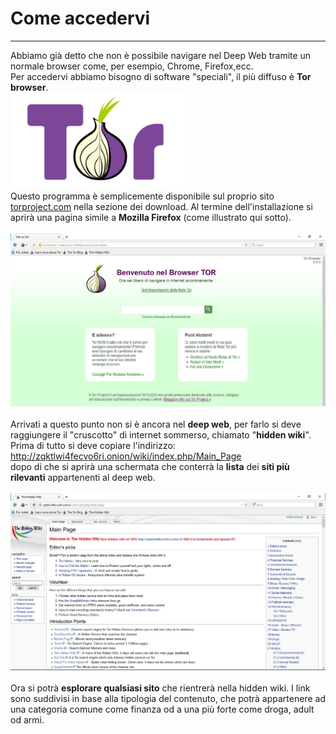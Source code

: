 # Come accedervi
---

Abbiamo già detto che non è possibile navigare nel Deep Web tramite un normale browser come, per esempio, Chrome, Firefox,ecc.<br/>
Per accedervi abbiamo bisogno di software "speciali", il più diffuso è **Tor browser**.<br/>
![](logo_tor.png)<br/>
Questo programma è semplicemente disponibile sul proprio sito [torproject.com](https://www.torproject.org/) nella sezione dei download. Al termine dell'installazione si aprirà una pagina simile a **Mozilla Firefox** (come illustrato qui sotto).<br/><br/>
![](screen_tor.JPG)<br/><br/>
Arrivati a questo punto non si è ancora nel **deep web**, per farlo si deve raggiungere il "cruscotto" di internet sommerso, chiamato "**hidden wiki**". <br/>
Prima di tutto si deve copiare l'indirizzo: http://zqktlwi4fecvo6ri.onion/wiki/index.php/Main_Page <br/>
dopo di che si aprirà una schermata che conterrà la **lista** dei **siti più rilevanti** appartenenti al deep web.<br/><br/>
![](hidden_wiki.JPG)
<br/> <br/>
Ora si potrà **esplorare qualsiasi sito** che rientrerà nella hidden wiki. I link sono suddivisi in base alla tipologia del contenuto, che potrà appartenere ad una categoria comune come finanza od a una più forte come droga, adult od armi.